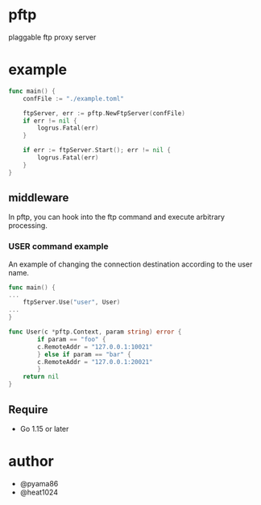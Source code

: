 # pftp
plaggable ftp proxy server

# example
```go
func main() {
	confFile := "./example.toml"

	ftpServer, err := pftp.NewFtpServer(confFile)
	if err != nil {
		logrus.Fatal(err)
	}

	if err := ftpServer.Start(); err != nil {
		logrus.Fatal(err)
	}
}
```

## middleware
In pftp, you can hook into the ftp command and execute arbitrary processing.

### USER command example
An example of changing the connection destination according to the user name.
```go
func main() {
...
	ftpServer.Use("user", User)
...
}

func User(c *pftp.Context, param string) error {
        if param == "foo" {
	    c.RemoteAddr = "127.0.0.1:10021"
        } else if param == "bar" {
	    c.RemoteAddr = "127.0.0.1:20021"
        }
	return nil
}
```

## Require
- Go 1.15 or later

# author
- @pyama86
- @heat1024
